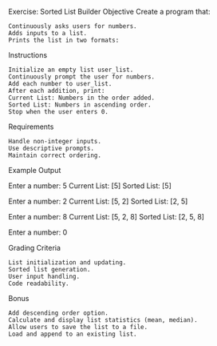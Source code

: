 Exercise: Sorted List Builder
Objective
Create a program that:

    Continuously asks users for numbers.
    Adds inputs to a list.
    Prints the list in two formats:

Instructions

    Initialize an empty list user_list.
    Continuously prompt the user for numbers.
    Add each number to user_list.
    After each addition, print:
    Current List: Numbers in the order added.
    Sorted List: Numbers in ascending order.
    Stop when the user enters 0.

Requirements

    Handle non-integer inputs.
    Use descriptive prompts.
    Maintain correct ordering.

Example Output

Enter a number: 5
Current List: [5]
Sorted List: [5]

Enter a number: 2
Current List: [5, 2]
Sorted List: [2, 5]

Enter a number: 8
Current List: [5, 2, 8]
Sorted List: [2, 5, 8]

Enter a number: 0

Grading Criteria

    List initialization and updating.
    Sorted list generation.
    User input handling.
    Code readability.

Bonus

    Add descending order option.
    Calculate and display list statistics (mean, median).
    Allow users to save the list to a file.
    Load and append to an existing list.